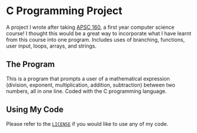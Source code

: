 # C Programming Project
A project I wrote after taking [APSC 160](https://courses.students.ubc.ca/cs/courseschedule?pname=subjarea&tname=subj-course&dept=APSC&course=160), a first year computer science course! I thought this would be a great way to incorporate what I have learnt from this course into one program. Includes uses of branching, functions, user input, loops, arrays, and strings.

## The Program
This is a program that prompts a user of a mathematical expression (division, exponent, multiplication, addition, subtraction) between two numbers, all in one line. Coded with the C programming language.

## Using My Code
Please refer to the [`LICENSE`](LICENSE) if you would like to use any of my code.
